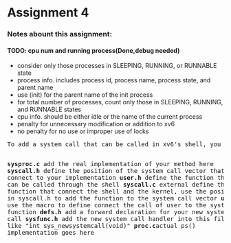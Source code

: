 # Assignment 4
<h3>Notes abount this assignment: </h3>
<h4>TODO: cpu num and running process(Done,debug needed)</h4>
<ul>
  <li>consider only those processes in SLEEPING, RUNNING, or RUNNABLE state</li>
  <li>process info. includes process id, process name, process state, and parent name</li>
  <li>use (init) for the parent name of the init process</li>
  <li>for total number of processes, count only those in SLEEPING, RUNNING, and RUNNABLE states</li>
  <li>cpu info. should be either idle or the name of the current process</li>
  <li>penalty for unnecessary modification or addition to xv6</li>
  <li>no penalty for no use or improper use of locks</li>
</ul>
<pre>
To add a system call that can be called in xv6's shell, you should do something with the five files

  <b>sysproc.c</b> add the real implementation of your method here
  <b>syscall.h</b> define the position of the system call vector that connect to your implementation
  <b>user.h</b> define the function that can be called through the shell
  <b>syscall.c</b> external define the function that connect the shell and the kernel,
    use the position defined in syscall.h to add the function to the system call vector
  <b>usys.S</b> use the macro to define connect the call of user to the system call function
  <b>defs.h</b> add a forward declaration for your new system call
  <b>sysfunc.h</b> add the new system call handler into this file too like "int sys_newsystemcall(void)"
  <b>proc.c</b>actual ps() implementation goes here
</pre>

